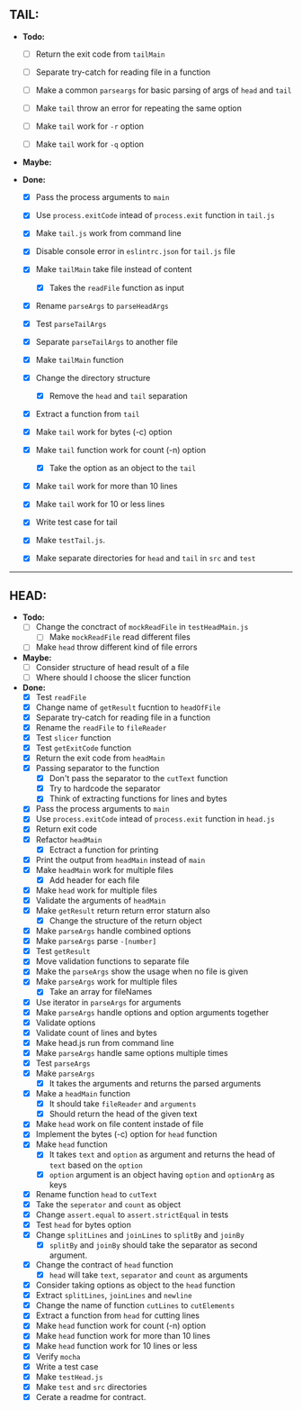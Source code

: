 ## **TAIL:**
  - **Todo:**
    - [ ] Return the exit code from `tailMain`
    - [ ] Separate try-catch for reading file in a function
    - [ ] Make a common `parseargs` for basic parsing of args of `head` and `tail`
    - [ ] Make `tail` throw an error for repeating the same option
    - [ ] Make `tail` work for `-r` option
    - [ ] Make `tail` work for `-q` option


  - **Maybe:**


  - **Done:**
    - [x] Pass the process arguments to `main`
    - [x] Use `process.exitCode` intead of `process.exit` function in `tail.js`
    - [x] Make `tail.js` work from command line
    - [x] Disable console error in `eslintrc.json` for `tail.js` file
    - [x] Make `tailMain` take file instead of content
      - [x] Takes the `readFile` function as input 
    - [x] Rename `parseArgs` to `parseHeadArgs`
    - [x] Test `parseTailArgs`
    - [x] Separate `parseTailArgs` to another file
    - [x] Make `tailMain` function
    - [x] Change the directory structure
      - [x] Remove the `head` and `tail` separation
    - [x] Extract a function from `tail`
    - [x] Make `tail` work for bytes (-c) option
    - [x] Make `tail` function work for count (-n) option
      - [x] Take the option as an object to the `tail`
    - [x] Make `tail` work for more than 10 lines
    - [x] Make `tail` work for 10 or less lines
    - [x] Write test case for tail
    - [x] Make `testTail.js`.
    - [x] Make separate directories for `head` and `tail` in `src` and `test`


---

## **HEAD:**
  - **Todo:**
    - [ ] Change the conctract of `mockReadFile` in `testHeadMain.js`
      - [ ] Make `mockReadFile` read different files
    - [ ] Make `head` throw different kind of file errors

  - **Maybe:**
    - [ ] Consider structure of head result of a file
    - [ ] Where should I choose the slicer function

  - **Done:**
    - [x] Test `readFile`
    - [x] Change name of `getResult` fucntion to `headOfFile`
    - [x] Separate try-catch for reading file in a function
    - [x] Rename the `readFile` to `fileReader`
    - [x] Test `slicer` function
    - [x] Test `getExitCode` function    
    - [x] Return the exit code from `headMain`
    - [x] Passing separator to the function
      - [x] Don't pass the separator to the `cutText` function 
      - [x] Try to hardcode the separator
      - [x] Think of extracting functions for lines and bytes
    - [x] Pass the process arguments to `main`
    - [x] Use `process.exitCode` intead of `process.exit` function in `head.js`
    - [x] Return exit code
    - [x] Refactor `headMain`
      - [x] Ectract a function for printing
    - [x] Print the output from `headMain` instead of `main`
    - [x] Make `headMain` work for multiple files
      - [x] Add header for each file
    - [x] Make `head` work for multiple files
    - [x] Validate the arguments of `headMain`
    - [x] Make `getResult` return return error staturn also
      -[x] Change the structure of the return object
    - [x] Make `parseArgs` handle combined options
    - [x] Make `parseArgs` parse `-[number]`
    - [x] Test `getResult`
    - [x] Move validation functions to separate file
    - [x] Make the `parseArgs` show the usage when no file is given
    - [x] Make `parseArgs` work for multiple files
      - [x] Take an array for fileNames
    - [x] Use iterator in `parseArgs` for arguments
    - [x] Make `parseArgs` handle options and option arguments together
    - [x] Validate options
    - [x] Validate count of lines and bytes
    - [x] Make head.js run from command line
    - [x] Make `parseArgs` handle same options multiple times
    - [x] Test `parseArgs`
    - [x] Make `parseArgs`
      - [x] It takes the arguments and returns the parsed arguments
    - [x] Make a `headMain` function
      - [x] It should take `fileReader` and `arguments`
      - [x] Should return the head of the given text
    - [x] Make `head` work on file content instade of file
    - [x] Implement the bytes (-c) option for `head` function
    - [x] Make `head` function
      - [x] It takes `text` and `option` as argument and returns the head of `text` based on the `option`
      - [x] `option` argument is an object having `option` and `optionArg` as keys
    - [x] Rename function `head` to `cutText`
    - [x] Take the `seperator` and `count` as object
    - [x] Change `assert.equal` to `assert.strictEqual` in tests
    - [x] Test `head` for bytes option
    - [x] Change `splitLines` and `joinLines` to `splitBy` and `joinBy`
      - [x] `splitBy` and `joinBy` should take the separator as second argument.
    - [x] Change the contract of `head` function
      - [x] `head` will take `text`, `separator` and `count` as arguments
    - [x] Consider taking options as object to the `head` function
    - [x] Extract `splitLines`, `joinLines` and `newline`
    - [x] Change the name of function `cutLines` to `cutElements`
    - [x] Extract a function from `head` for cutting lines
    - [x] Make `head` function work for count (-n) option
    - [x] Make `head` function work for more than 10 lines
    - [x] Make `head` function work for 10 lines or less
    - [x] Verify `mocha`
    - [x] Write a test case
    - [x] Make `testHead.js`
    - [x] Make `test` and `src` directories
    - [x] Cerate a readme for contract.
